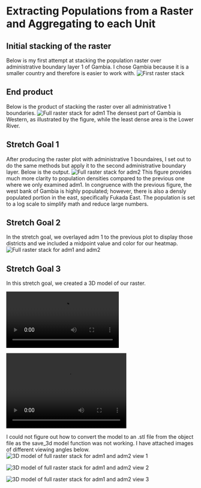 # Extracting Populations from a Raster and Aggregating to each Unit

## Initial stacking of the raster
Below is my first attempt at stacking the population raster over administrative boundary layer 1 of Gambia. I chose Gambia because it is a smaller country and therefore is easier
to work with.
![First raster stack](https://user-images.githubusercontent.com/67921793/91455531-30aea100-e850-11ea-825c-e50e20ff087c.png)

## End product
Below is the product of stacking the raster over all administrative 1 boundaries.
![Full raster stack for adm1](https://user-images.githubusercontent.com/67921793/91455976-be8a8c00-e850-11ea-921a-2238effa3228.png)
The densest part of Gambia is Western, as illustrated by the figure, while the least dense area is the Lower River.


## Stretch Goal 1
After producing the raster plot with administrative 1 boundaires, I set out to do the same methods but apply it to the second administrative boundary layer. Below is the output.
![Full raster stack for adm2](https://user-images.githubusercontent.com/67921793/91456388-31940280-e851-11ea-841a-da9c7d19e2fc.png)
This figure provides much more clarity to population densities compared to the previous one where we only examined adm1. In congruence with the previous figure, the west bank of Gambia
is highly populated; however, there is also a densly populated portion in the east, specifically Fukada East. The population is set to a log scale to simplify math and reduce large numbers.


## Stretch Goal 2
In the stretch goal, we overlayed adm 1 to the previous plot to display those districts and we included a midpoint value and color for our heatmap.
![Full raster stack for adm1 and adm2](https://user-images.githubusercontent.com/67921793/91456836-bb43d000-e851-11ea-8d65-ed8e9416f803.png)

## Stretch Goal 3
In this stretch goal, we created a 3D model of our raster. 

![3D model of Gambia population distribution on a log scale](3D_plot_chall3.mp4)

<video src="3D_plot_chall3.mp4" width="320" height="200" controls preload></video>


I could not figure out how to convert the model to an .stl file
from the object file as the save_3d model function was not working. I have attached images of different viewing angles below.
![3D model of full raster stack for adm1 and adm2 view 1](https://user-images.githubusercontent.com/67921793/91476423-f7cff580-e86a-11ea-8a8c-7da373546353.png)

![3D model of full raster stack for adm1 and adm2 view 2](https://user-images.githubusercontent.com/67921793/91476638-41204500-e86b-11ea-9f63-7e99c46f56ff.png)

![3D model of full raster stack for adm1 and adm2 view 3](https://user-images.githubusercontent.com/67921793/91476707-5a28f600-e86b-11ea-88b7-fa3c3282cf54.png)

